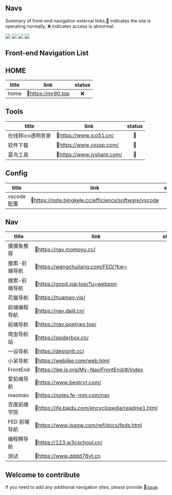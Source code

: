 ## Navs
Summary of front-end navigation external links,🌟 indicates the site is operating normally, ❌ indicates access is abnormal.

<!-- @badge-start -->
![](https://img.shields.io/badge/check_link-2024/07/11-blue?style=flat-square)
![](https://img.shields.io/badge/link_totals-21-7C33FF?style=flat-square)
![](https://img.shields.io/badge/running-17-green?style=flat-square)
![](https://img.shields.io/badge/error-4-FF3336?style=flat-square)
<!-- @badge-end -->


## Front-end Navigation List

<!-- @start -->
## HOME
| title | link | status |
| ----- | ---- | :----: |
| home | 🔗<a href='https://mr90.top' target='_blank'>https://mr90.top</a> | ❌ |

## Tools
| title | link | status |
| ----- | ---- | :----: |
| 在线转ico透明背景 | 🔗<a href='https://www.ico51.cn/' target='_blank'>https://www.ico51.cn/</a> | 🌟 |
| 软件下载 | 🔗<a href='https://www.yxssp.com/' target='_blank'>https://www.yxssp.com/</a> | 🌟 |
| 菜鸟工具 | 🔗<a href='https://www.jyshare.com/' target='_blank'>https://www.jyshare.com/</a> | 🌟 |

## Config
| title | link | status |
| ----- | ---- | :----: |
| vscode配置 | 🔗<a href='https://note.bingkele.cc/efficiency/software/vscode' target='_blank'>https://note.bingkele.cc/efficiency/software/vscode</a> | 🌟 |

## Nav
| title | link | status |
| ----- | ---- | :----: |
| 摸摸鱼推荐 | 🔗<a href='https://nav.momoyu.cc/' target='_blank'>https://nav.momoyu.cc/</a> | 🌟 |
| 搜索-前端导航 | 🔗<a href='https://wangchujiang.com/FED/?kw=' target='_blank'>https://wangchujiang.com/FED/?kw=</a> | 🌟 |
| 搜索-前端导航 | 🔗<a href='https://good.xjai.top/?u=webpon' target='_blank'>https://good.xjai.top/?u=webpon</a> | 🌟 |
| 花猫导航 | 🔗<a href='https://huamao.vip/' target='_blank'>https://huamao.vip/</a> | ❌ |
| 前端编程导航 | 🔗<a href='https://nav.daijl.cn/' target='_blank'>https://nav.daijl.cn/</a> | 🌟 |
| 前端导航 | 🔗<a href='https://nav.poetries.top/' target='_blank'>https://nav.poetries.top/</a> | 🌟 |
| 爬虫导航站 | 🔗<a href='https://spiderbox.cn/' target='_blank'>https://spiderbox.cn/</a> | ❌ |
| 一设导航 | 🔗<a href='https://designtt.cc/' target='_blank'>https://designtt.cc/</a> | 🌟 |
| 小呆导航 | 🔗<a href='https://webjike.com/web.html' target='_blank'>https://webjike.com/web.html</a> | 🌟 |
| FrontEnd | 🔗<a href='https://lee.js.org/My-Nav/FrontEnd/#/Index' target='_blank'>https://lee.js.org/My-Nav/FrontEnd/#/Index</a> | 🌟 |
| 爱前端导航 | 🔗<a href='https://www.bestcyt.com/' target='_blank'>https://www.bestcyt.com/</a> | 🌟 |
| maomao | 🔗<a href='https://notes.fe-mm.com/nav' target='_blank'>https://notes.fe-mm.com/nav</a> | 🌟 |
| 百度前端学院 | 🔗<a href='https://ife.baidu.com/encyclopedia/readme1.html' target='_blank'>https://ife.baidu.com/encyclopedia/readme1.html</a> | 🌟 |
| FED 前端导航 | 🔗<a href='https://www.isqqw.com/ref/docs/feds.html' target='_blank'>https://www.isqqw.com/ref/docs/feds.html</a> | 🌟 |
| 编程狮导航 | 🔗<a href='https://123.w3cschool.cn/' target='_blank'>https://123.w3cschool.cn/</a> | 🌟 |
| 测试 | 🔗<a href='https://www.dddd76yt.cn' target='_blank'>https://www.dddd76yt.cn</a> | ❌ |

<!-- @end -->


## Welcome to contribute

If you need to add any additional navigation sites, please provide 📄<a href='https://github.com/rr210/navs/issues/new?assignees=&labels=add&projects=&template=-add--new-navs.md&title=%5BADD%5Dnew+Nav.' target='_blank'>issue</a>.